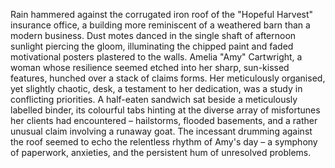 Rain hammered against the corrugated iron roof of the "Hopeful Harvest" insurance office, a building more reminiscent of a weathered barn than a modern business.  Dust motes danced in the single shaft of afternoon sunlight piercing the gloom, illuminating the chipped paint and faded motivational posters plastered to the walls.  Amelia "Amy" Cartwright, a woman whose resilience seemed etched into her sharp, sun-kissed features, hunched over a stack of claims forms.  Her meticulously organised, yet slightly chaotic, desk, a testament to her dedication, was a study in conflicting priorities.  A half-eaten sandwich sat beside a meticulously labelled binder, its colourful tabs hinting at the diverse array of misfortunes her clients had encountered – hailstorms, flooded basements, and a rather unusual claim involving a runaway goat.  The incessant drumming against the roof seemed to echo the relentless rhythm of Amy's day – a symphony of paperwork, anxieties, and the persistent hum of unresolved problems.
